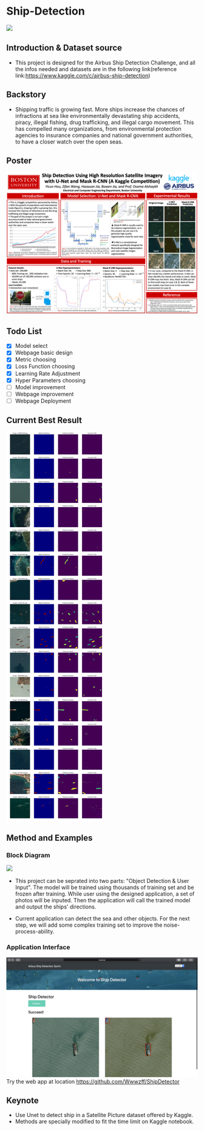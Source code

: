 # Ship-Detection
<img src="https://github.com/ethanhou99/Ship-Detection/blob/master/images/Team_logo_v2.png" />

## Introduction & Dataset source
- This project is designed for the Airbus Ship Detection Challenge, and all the infos needed and datasets are in the following link(reference link:https://www.kaggle.com/c/airbus-ship-detection)

## Backstory
- Shipping traffic is growing fast. More ships increase the chances of infractions at sea like environmentally devastating ship accidents, piracy, illegal fishing, drug trafficking, and illegal cargo movement. This has compelled many organizations, from environmental protection agencies to insurance companies and national government authorities, to have a closer watch over the open seas.

## Poster
<img src="https://github.com/Wwwzff/Ship-Detection/blob/master/images/poster.png" />

## Todo List
- [x] Model select
- [x] Webpage basic design
- [x] Metric choosing
- [x] Loss Function choosing
- [x] Learning Rate Adjustment
- [x] Hyper Parameters choosing
- [ ] Model improvement
- [ ] Webpage improvement
- [ ] Webpage Deployment

## Current Best Result
<img src="https://github.com/Wwwzff/Ship-Detection/blob/master/images/bestresult_v2.png"/>

## Method and Examples

### Block Diagram
<img src="https://github.com/ethanhou99/Ship-Detection/blob/master/images/block_diagram.png" />

- This project can be seprated into two parts: "Object Detection & User Input". The model will be trained using thousands of training set and be frozen after training. While user using the designed application, a set of photos will be inputed. Then the application will call the trained model and output the ships' directions. 

- Current application can detect the sea and other objects. For the next step, we will add some complex training set to improve the noise-process-ability.

### Application Interface
![preview](https://github.com/Wwwzff/Ship-Detection/blob/master/images/website.jpg)
Try the web app at location https://github.com/Wwwzff/ShipDetector


## Keynote
- Use Unet to detect ship in a Satellite Picture dataset offered by Kaggle. 
- Methods are specially modified to fit the time limit on Kaggle notebook.


